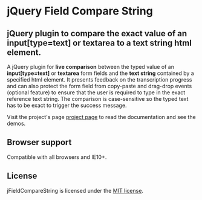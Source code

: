 # jQuery Field Compare String

## jQuery plugin to compare the exact value of an input[type=text] or textarea to a text string html element.

A jQuery plugin for **live comparison** between the typed value of an **input[type=text]** or **textarea** form fields and the **text string** contained by a specified html element. It presents feedback on the transcription progress and can also protect the form field from copy-paste and drag-drop events (optional feature) to ensure that the user is required to type in the exact reference text string. The comparison is case-sensitive so the typed text has to be exact to trigger the success message.

Visit the project's page [project page](https://lluz.github.io/jQuery.jFieldCompareString/) to read the documentation and see the demos.

## Browser support

Compatible with all browsers and IE10+.

## License

jFieldCompareString is licensed under the [MIT license](http://opensource.org/licenses/MIT).